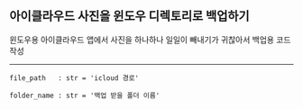 ## 아이클라우드 사진을 윈도우 디렉토리로 백업하기

윈도우용 아이클라우드 앱에서 사진을 하나하나 일일이 빼내기가 귀찮아서 백업용 코드 작성

***

```
file_path   : str = 'icloud 경로'

folder_name : str = '백업 받을 폴더 이름'
```